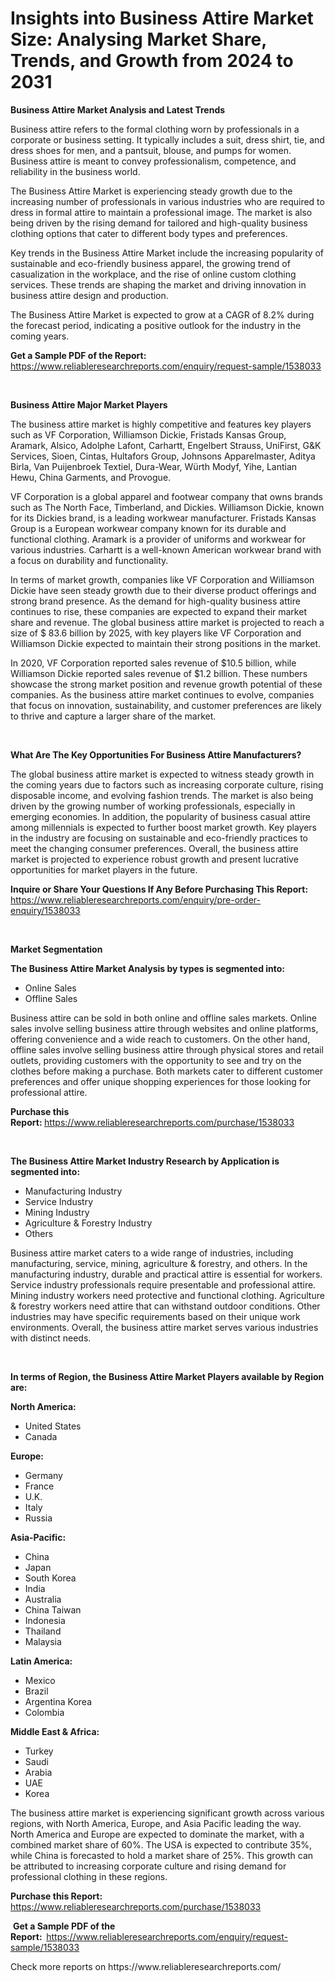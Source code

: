 <p><h1>Insights into Business Attire Market Size: Analysing Market Share, Trends, and Growth from 2024 to 2031</h1></p><p><strong>Business Attire Market Analysis and Latest Trends</strong></p>
<p><p>Business attire refers to the formal clothing worn by professionals in a corporate or business setting. It typically includes a suit, dress shirt, tie, and dress shoes for men, and a pantsuit, blouse, and pumps for women. Business attire is meant to convey professionalism, competence, and reliability in the business world.</p><p>The Business Attire Market is experiencing steady growth due to the increasing number of professionals in various industries who are required to dress in formal attire to maintain a professional image. The market is also being driven by the rising demand for tailored and high-quality business clothing options that cater to different body types and preferences.</p><p>Key trends in the Business Attire Market include the increasing popularity of sustainable and eco-friendly business apparel, the growing trend of casualization in the workplace, and the rise of online custom clothing services. These trends are shaping the market and driving innovation in business attire design and production.</p><p>The Business Attire Market is expected to grow at a CAGR of 8.2% during the forecast period, indicating a positive outlook for the industry in the coming years.</p></p>
<p><strong>Get a Sample PDF of the Report:&nbsp;</strong> <a href="https://www.reliableresearchreports.com/enquiry/request-sample/1538033">https://www.reliableresearchreports.com/enquiry/request-sample/1538033</a></p>
<p>&nbsp;</p>
<p><strong>Business Attire Major Market Players</strong></p>
<p><p>The business attire market is highly competitive and features key players such as VF Corporation, Williamson Dickie, Fristads Kansas Group, Aramark, Alsico, Adolphe Lafont, Carhartt, Engelbert Strauss, UniFirst, G&K Services, Sioen, Cintas, Hultafors Group, Johnsons Apparelmaster, Aditya Birla, Van Puijenbroek Textiel, Dura-Wear, Würth Modyf, Yihe, Lantian Hewu, China Garments, and Provogue.</p><p>VF Corporation is a global apparel and footwear company that owns brands such as The North Face, Timberland, and Dickies. Williamson Dickie, known for its Dickies brand, is a leading workwear manufacturer. Fristads Kansas Group is a European workwear company known for its durable and functional clothing. Aramark is a provider of uniforms and workwear for various industries. Carhartt is a well-known American workwear brand with a focus on durability and functionality.</p><p>In terms of market growth, companies like VF Corporation and Williamson Dickie have seen steady growth due to their diverse product offerings and strong brand presence. As the demand for high-quality business attire continues to rise, these companies are expected to expand their market share and revenue. The global business attire market is projected to reach a size of $ 83.6 billion by 2025, with key players like VF Corporation and Williamson Dickie expected to maintain their strong positions in the market.</p><p>In 2020, VF Corporation reported sales revenue of $10.5 billion, while Williamson Dickie reported sales revenue of $1.2 billion. These numbers showcase the strong market position and revenue growth potential of these companies. As the business attire market continues to evolve, companies that focus on innovation, sustainability, and customer preferences are likely to thrive and capture a larger share of the market.</p></p>
<p>&nbsp;</p>
<p><strong>What Are The Key Opportunities For Business Attire Manufacturers?</strong></p>
<p><p>The global business attire market is expected to witness steady growth in the coming years due to factors such as increasing corporate culture, rising disposable income, and evolving fashion trends. The market is also being driven by the growing number of working professionals, especially in emerging economies. In addition, the popularity of business casual attire among millennials is expected to further boost market growth. Key players in the industry are focusing on sustainable and eco-friendly practices to meet the changing consumer preferences. Overall, the business attire market is projected to experience robust growth and present lucrative opportunities for market players in the future.</p></p>
<p><strong>Inquire or Share Your Questions If Any Before Purchasing This Report:</strong> <a href="https://www.reliableresearchreports.com/enquiry/pre-order-enquiry/1538033">https://www.reliableresearchreports.com/enquiry/pre-order-enquiry/1538033</a></p>
<p>&nbsp;</p>
<p><strong>Market Segmentation</strong></p>
<p><strong>The Business Attire Market Analysis by types is segmented into:</strong></p>
<p><ul><li>Online Sales</li><li>Offline Sales</li></ul></p>
<p><p>Business attire can be sold in both online and offline sales markets. Online sales involve selling business attire through websites and online platforms, offering convenience and a wide reach to customers. On the other hand, offline sales involve selling business attire through physical stores and retail outlets, providing customers with the opportunity to see and try on the clothes before making a purchase. Both markets cater to different customer preferences and offer unique shopping experiences for those looking for professional attire.</p></p>
<p><strong>Purchase this Report:&nbsp;</strong><a href="https://www.reliableresearchreports.com/purchase/1538033">https://www.reliableresearchreports.com/purchase/1538033</a></p>
<p>&nbsp;</p>
<p><strong>The Business Attire Market Industry Research by Application is segmented into:</strong></p>
<p><ul><li>Manufacturing Industry</li><li>Service Industry</li><li>Mining Industry</li><li>Agriculture & Forestry Industry</li><li>Others</li></ul></p>
<p><p>Business attire market caters to a wide range of industries, including manufacturing, service, mining, agriculture & forestry, and others. In the manufacturing industry, durable and practical attire is essential for workers. Service industry professionals require presentable and professional attire. Mining industry workers need protective and functional clothing. Agriculture & forestry workers need attire that can withstand outdoor conditions. Other industries may have specific requirements based on their unique work environments. Overall, the business attire market serves various industries with distinct needs.</p></p>
<p>&nbsp;</p>
<p><strong>In terms of Region, the Business Attire Market Players available by Region are:</strong></p>
<p>
    <p> <strong> North America: </strong>
        <ul>
            <li>United States</li>
            <li>Canada</li>
        </ul>
        </p> 
    <p> <strong> Europe: </strong>
        <ul>
            <li>Germany</li>
            <li>France</li>
            <li>U.K.</li>
            <li>Italy</li>
            <li>Russia</li>
        </ul>
        </p> 
    <p> <strong> Asia-Pacific: </strong>
        <ul>
            <li>China</li>
            <li>Japan</li>
            <li>South Korea</li>
            <li>India</li>
            <li>Australia</li>
            <li>China Taiwan</li>
            <li>Indonesia</li>
            <li>Thailand</li>
            <li>Malaysia</li>
        </ul>
        </p> 
    <p> <strong> Latin America: </strong>
        <ul>
            <li>Mexico</li>
            <li>Brazil</li>
            <li>Argentina Korea</li>
            <li>Colombia</li>
        </ul>
        </p> 
    <p> <strong> Middle East & Africa: </strong>
        <ul>
            <li>Turkey</li>
            <li>Saudi</li>
            <li>Arabia</li>
            <li>UAE</li>
            <li>Korea</li>
        </ul>
    </p>
    </p>
<p><p>The business attire market is experiencing significant growth across various regions, with North America, Europe, and Asia Pacific leading the way. North America and Europe are expected to dominate the market, with a combined market share of 60%. The USA is expected to contribute 35%, while China is forecasted to hold a market share of 25%. This growth can be attributed to increasing corporate culture and rising demand for professional clothing in these regions.</p></p>
<p><strong>Purchase this Report: </strong><a href="https://www.reliableresearchreports.com/purchase/1538033">https://www.reliableresearchreports.com/purchase/1538033</a></p>
<p>&nbsp;<strong>Get a Sample PDF of the Report:&nbsp;&nbsp;</strong><a href="https://www.reliableresearchreports.com/enquiry/request-sample/1538033">https://www.reliableresearchreports.com/enquiry/request-sample/1538033</a></p>
<p><strong></strong></p>
<p>Check more reports on https://www.reliableresearchreports.com/</p>